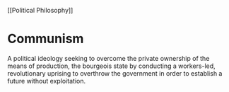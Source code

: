 [[Political Philosophy]]

# Communism

A political ideology seeking to overcome the private ownership of the means of production, the bourgeois state by conducting a workers-led, revolutionary uprising to overthrow the government in order to establish a future without exploitation.


